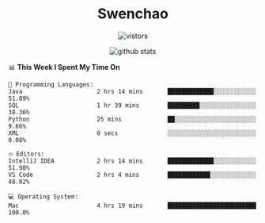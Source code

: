 <h1 align="center">Swenchao</h3>

<p align="center">
  <img src="https://visitor-badge.glitch.me/badge?page_id=Swenchao" alt="vistors" />
</p>

<p align="center">
  <img src="https://github-readme-stats.vercel.app/api?username=Swenchao&count_private=true&show_icons=true&theme=vue-dark&hide_title=true" alt="github stats" />
</p>

<!--START_SECTION:waka-->
📊 **This Week I Spent My Time On** 

```text
💬 Programming Languages: 
Java                     2 hrs 14 mins       █████████████░░░░░░░░░░░░   51.89% 
SQL                      1 hr 39 mins        █████████░░░░░░░░░░░░░░░░   38.36% 
Python                   25 mins             ██░░░░░░░░░░░░░░░░░░░░░░░   9.66% 
XML                      0 secs              ░░░░░░░░░░░░░░░░░░░░░░░░░   0.08%

🔥 Editors: 
IntelliJ IDEA            2 hrs 14 mins       █████████████░░░░░░░░░░░░   51.98% 
VS Code                  2 hrs 4 mins        ████████████░░░░░░░░░░░░░   48.02%

💻 Operating System: 
Mac                      4 hrs 19 mins       █████████████████████████   100.0%

```


<!--END_SECTION:waka-->
